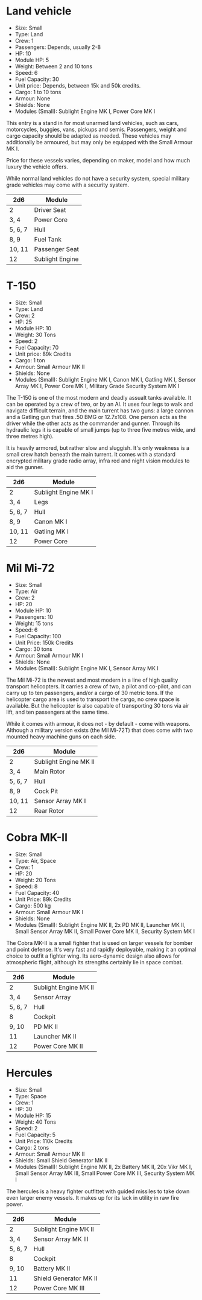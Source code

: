 # Land vehicle

- Size: Small
- Type: Land
- Crew: 1
- Passengers: Depends, usually 2-8
- HP: 10
- Module HP: 5
- Weight: Between 2 and 10 tons
- Speed: 6
- Fuel Capacity: 30
- Unit price: Depends, between 15k and 50k credits.
- Cargo: 1 to 10 tons
- Armour: None
- Shields: None
- Modules (Small): Sublight Engine MK I, Power Core MK I

This entry is a stand in for most unarmed land vehicles, such as cars,
motorcycles, buggies, vans, pickups and semis. Passengers, weight and
cargo capacity should be adapted as needed. These vehicles may additionally
be armoured, but may only be equipped with the Small Armour MK I.

Price for these vessels varies, depending on maker, model and how much luxury
the vehicle offers.

While normal land vehicles do not have a security system, special military
grade vehicles may come with a security system.

| 2d6         | Module
|-------------|--------
| 2           | Driver Seat
| 3, 4        | Power Core
| 5, 6, 7     | Hull
| 8, 9        | Fuel Tank
| 10, 11      | Passenger Seat
| 12          | Sublight Engine

# T-150

- Size: Small
- Type: Land
- Crew: 2
- HP: 25
- Module HP: 10
- Weight: 30 Tons
- Speed: 2
- Fuel Capacity: 70
- Unit price: 89k Credits
- Cargo: 1 ton
- Armour: Small Armour MK II
- Shields: None
- Modules (Small): Sublight Engine MK I, Canon MK I, Gatling MK I,
Sensor Array MK I, Power Core MK I, Military Grade Security System MK I

The T-150 is one of the most modern and deadly assualt tanks available.
It can be operated by a crew of two, or by an AI. It uses four legs to walk and
navigate difficult terrain, and the main turrent has two guns: a large cannon
and a Gatling gun that fires .50 BMG or 12.7x108. One person acts as the driver
while the other acts as the commander and gunner. Through its hydraulic legs it
is capable of small jumps (up to three five metres wide, and three metres high).

It is heavily armored, but rather slow and sluggish. It's only weakness is a
small crew hatch beneath the main turrent.  It comes with a standard encrypted
military grade radio array, infra red and night vision modules to aid the
gunner.

| 2d6      | Module
|----------|--------
| 2        | Sublight Engine MK I
| 3, 4     | Legs
| 5, 6, 7  | Hull
| 8, 9     | Canon MK I
| 10, 11   | Gatling MK I
| 12       | Power Core

# Mil Mi-72

- Size: Small
- Type: Air
- Crew: 2
- HP: 20
- Module HP: 10
- Passengers: 10
- Weight: 15 tons
- Speed: 6
- Fuel Capacity: 100
- Unit Price: 150k Credits
- Cargo: 30 tons
- Armour: Small Armour MK I
- Shields: None
- Modules (Small): Sublight Engine MK I, Sensor Array MK I

The Mil Mi-72 is the newest and most modern in a line of high quality transport
helicopters. It carries a crew of two, a pilot and co-pilot, and can carry up to
ten passengers, and/or a cargo of 30 metric tons. If the helicopter cargo area
is used to transport the cargo, no crew space is available. But the helicopter
is also capable of transporting 30 tons via air lift, and ten passengers at the
same time.

While it comes with armour, it does not - by default - come with weapons.
Although a military version exists (the Mil Mi-72T) that does come with two
mounted heavy machine guns on each side.

| 2d6      | Module
|----------|--------
| 2        | Sublight Engine MK II
| 3, 4     | Main Rotor
| 5, 6, 7  | Hull
| 8, 9     | Cock Pit
| 10, 11   | Sensor Array MK I
| 12       | Rear Rotor


# <i class="fa fa-2x ehicon-air"></i><i class="fa fa-2x ehicon-space"></i> Cobra MK-II

- Size: Small
- Type: Air, Space
- Crew: 1
- HP: 20
- Weight: 20 Tons
- Speed: 8
- Fuel Capacity: 40
- Unit Price: 89k Credits
- Cargo: 500 kg
- Armour: Small Armour MK I
- Shields: None
- Modules (Small): Sublight Engine MK II, 2x PD MK II, Launcher MK II,
Small Sensor Array MK II, Small Power Core MK II, Security System MK I

The Cobra MK-II is a small fighter that is used on larger vessels for
bomber and point defense. It's very fast and rapidly deployable,
making it an optimal choice to outfit a fighter wing. Its aero-dynamic
design also allows for atmospheric flight, although its strengths
certainly lie in space combat.

| 2d6      | Module
|----------|--------
| 2        | Sublight Engine MK II
| 3, 4     | Sensor Array
| 5, 6, 7  | Hull
| 8        | Cockpit
| 9, 10    | PD MK II
| 11       | Launcher MK II
| 12       | Power Core MK II

# Hercules

- Size: Small
- Type: Space
- Crew: 1
- HP: 30
- Module HP: 15
- Weight: 40 Tons
- Speed: 2
- Fuel Capacity: 5
- Unit Price: 110k Credits
- Cargo: 2 tons
- Armour: Small Armour MK II
- Shields: Small Shield Generator MK II
- Modules (Small): Sublight Engine MK II, 2x Battery MK II, 20x Vikr MK I,
Small Sensor Array MK III, Small Power Core MK III, Security System MK I

The hercules is a heavy fighter outfittet with guided missiles to take
down even larger enemy vessels. It makes up for its lack in utility in
raw fire power.

| 2d6      | Module
|----------|--------
| 2        | Sublight Engine MK II
| 3, 4     | Sensor Array MK III
| 5, 6, 7  | Hull
| 8        | Cockpit
| 9, 10    | Battery MK II
| 11       | Shield Generator MK II
| 12       | Power Core MK III

